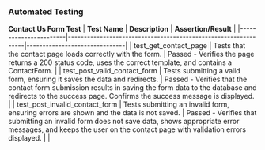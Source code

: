 ### Automated Testing
 **Contact Us Form Test** 
| **Test Name**         | **Description**                                                | **Assertion/Result**          |
|-----------------------|----------------------------------------------------------------|-------------------------------|
| test_get_contact_page | Tests that the contact page loads correctly with the form. | Passed - Verifies the page returns a 200 status code, uses the correct template, and contains a ContactForm. |
| test_post_valid_contact_form | Tests submitting a valid form, ensuring it saves the data and redirects. | Passed - Verifies that the contact form submission results in saving the form data to the database and redirects to the success page. Confirms the success message is displayed. |
| test_post_invalid_contact_form | Tests submitting an invalid form, ensuring errors are shown and the data is not saved. | Passed - Verifies that submitting an invalid form does not save data, shows appropriate error messages, and keeps the user on the contact page with validation errors displayed. |
|

 